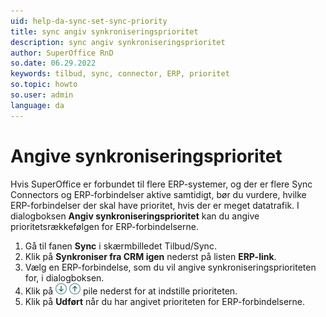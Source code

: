 ```yaml
---
uid: help-da-sync-set-sync-priority
title: sync angiv synkroniseringsprioritet
description: sync angiv synkroniseringsprioritet
author: SuperOffice RnD
so.date: 06.29.2022
keywords: tilbud, sync, connector, ERP, prioritet
so.topic: howto
so.user: admin
language: da
---
```


# Angive synkroniseringsprioritet

Hvis SuperOffice er forbundet til flere ERP-systemer, og der er flere Sync Connectors og ERP-forbindelser aktive samtidigt, bør du vurdere, hvilke ERP-forbindelser der skal have prioritet, hvis der er meget datatrafik. I dialogboksen **Angiv synkroniseringsprioritet** kan du angive prioritetsrækkefølgen for ERP-forbindelserne.

1. Gå til fanen **Sync** i skærmbilledet Tilbud/Sync.
2. Klik på **Synkroniser fra CRM igen** nederst på listen **ERP-link**.
3. Vælg en ERP-forbindelse, som du vil angive synkroniseringsprioriteten for, i dialogboksen.
4. Klik på ![ikon][img1] ![ikon][img2] pile nederst for at indstille prioriteten.
5. Klik på **Udført** når du har angivet prioriteten for ERP-forbindelserne.

<!-- Referenced links -->

<!-- Referenced images -->
[img1]: ../../../../../media/icons/arrow-down.png
[img2]: ../../../../../media/icons/arrow-up.png
